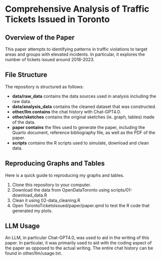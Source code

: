 # Comprehensive Analysis of Traffic Tickets Issued in Toronto

## Overview of the Paper

This paper attempts to identifying patterns in traffic violations to target areas and groups with elevated incidents. In particular, it explores the number of tickets issued around 2018-2023.

## File Structure

The repository is structured as follows:

- **data/raw_data** contains the data sources used in analysis including the raw data. 
- **data/analysis_data** contains the cleaned dataset that was constructed. 
- **other/llm contains** the chat history with Chat-GPT4.0. 
- **other/sketches** contains the original sketches (ie. graph, tables) made of the data. 
- **paper contains** the files used to generate the paper, including the Quarto document, reference bibliography file, as well as the PDF of the paper. 
- **scripts** contains the R scripts used to simulate, download and clean data.

## Reproducing Graphs and Tables

Here is a quick guide to reproducing my graphs and tables.

1. Clone this repository to your computer.
2. Download the data from OpenDataToronto using scripts/01-download_data.R 
3. Clean it using 02-data_cleaning.R 
4. Open TorontoTicketsIssued/paper/paper.qmd to test the R code that generated my plots.

## LLM Usage

An LLM, in particular Chat-GPT4.0, was used to aid in the writing of this paper. In particular, it was primarily used to aid with the coding aspect of the paper as opposed to the actual writing. The entire chat history can be found in other/llm/usage.txt.
